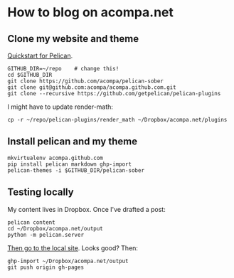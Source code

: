 # How to blog on acompa.net

## Clone my website and theme

[Quickstart for Pelican](http://docs.getpelican.com/en/3.6.3/quickstart.html).

```
GITHUB_DIR=~/repo    # change this!
cd $GITHUB_DIR
git clone https://github.com/acompa/pelican-sober
git clone git@github.com:acompa/acompa.github.com.git
git clone --recursive https://github.com/getpelican/pelican-plugins
```

I might have to update render-math:

```
cp -r ~/repo/pelican-plugins/render_math ~/Dropbox/acompa.net/plugins
```

## Install pelican and my theme

```
mkvirtualenv acompa.github.com
pip install pelican markdown ghp-import
pelican-themes -i $GITHUB_DIR/pelican-sober
```

## Testing locally

My content lives in Dropbox. Once I've drafted a post:

```
pelican content
cd ~/Dropbox/acompa.net/output
python -m pelican.server
```

[Then go to the local site](http://localhost:8000/). Looks good? Then:

```
ghp-import ~/Dropbox/acompa.net/output
git push origin gh-pages
```
